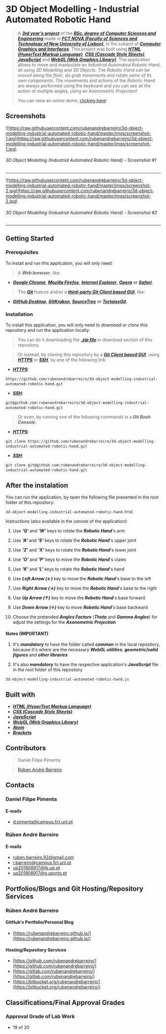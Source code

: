 # 3D Object Modelling - Industrial Automated Robotic Hand

> A [**_3rd year's project_**](http://www.unl.pt/guia/2018/fct/UNLGI_getCurso?curso=935) of the [**_BSc. degree of Computer Sciences and Engineering_**](https://www.fct.unl.pt/en/education/course/integrated-master-computer-science/) made in [**_FCT NOVA (Faculty of Sciences and Technology of New University of Lisbon)_**](https://www.fct.unl.pt/), in the subject of [**_Computer Graphics and Interfaces_**](http://www.unl.pt/guia/2018/fct/UNLGI_getUC?uc=8150). This project was built using [**_HTML (HyperText Markup Language)_**](https://www.w3schools.com/html/), [**_CSS (Cascade Style Sheets)_**](https://www.w3schools.com/css/), [**_JavaScript_**](https://www.w3schools.com/js/) and [**_WebGL (Web Graphics Library)_**](https://get.webgl.org/). The application allows to move and manipulate an _Industrial Automated Robotic Hand_, all using _3D Modelling_ and _3D Objects_. The _Robotic Hand_ can be _moved along the floor_, _do grab movements_ and _rotate some of its own components_. The movements and actions of the _Robotic Hand_ are always performed using the keyboard and you can see all the action of multiple angles, using an _Axonometric Projection_!

> You can view an _online demo_, [clicking here](https://rubenandrebarreiro.github.io/projects/webgl/3d-object-modelling-industrial-automated-robotic-hand/3d-object-modelling-industrial-automated-robotic-hand.html)!


## Screenshots

![https://raw.githubusercontent.com/rubenandrebarreiro/3d-object-modelling-industrial-automated-robotic-hand/master/imgs/screenshot-1.jpg](https://raw.githubusercontent.com/rubenandrebarreiro/3d-object-modelling-industrial-automated-robotic-hand/master/imgs/screenshot-1.jpg)
###### 3D Object Modelling (Industrial Automated Robotic Hand) - Screenshot #1

***

![https://raw.githubusercontent.com/rubenandrebarreiro/3d-object-modelling-industrial-automated-robotic-hand/master/imgs/screenshot-2.jpg](https://raw.githubusercontent.com/rubenandrebarreiro/3d-object-modelling-industrial-automated-robotic-hand/master/imgs/screenshot-2.jpg)
###### 3D Object Modelling (Industrial Automated Robotic Hand) - Screenshot #2

***


## Getting Started

### Prerequisites
To install and run this application, you will only need:
> A **_Web browser_**, like:
* [**_Google Chrome_**](https://www.google.com/chrome/), [**_Mozilla Firefox_**](https://www.mozilla.org/), [**_Internet Explorer_**](https://www.microsoft.com/download/internet-explorer.aspx), [**_Opera_**](https://www.opera.com/) or [**_Safari_**](https://www.apple.com/safari/).
> The [**_Git_**](https://git-scm.com/) feature and/or a [**_third-party Git Client based GUI_**](https://git-scm.com/downloads/guis/), like:
* [**_GitHub Desktop_**](https://desktop.github.com/), [**_GitKraken_**](https://www.gitkraken.com/), [**_SourceTree_**](https://www.sourcetreeapp.com/) or [**_TortoiseGit_**](https://tortoisegit.org/).

### Installation
To install this application, you will only need to _download_ or _clone_ this repository and run the application locally:

> You can do it downloading the [**_.zip file_**](https://github.com/rubenandrebarreiro/3d-object-modelling-industrial-automated-robotic-hand/archive/master.zip) in download section of this repository.

> Or instead, by cloning this repository by a [**_Git Client based GUI_**](https://git-scm.com/downloads/guis), using [**_HTTPS_**](https://en.wikipedia.org/wiki/HTTPS) or [**_SSH_**](https://en.wikipedia.org/wiki/SSH_File_Transfer_Protocol), by one of the following link:
* [**_HTTPS_**](https://en.wikipedia.org/wiki/HTTPS):
```
https://github.com/rubenandrebarreiro/3d-object-modelling-industrial-automated-robotic-hand.git
```
* [**_SSH_**](https://en.wikipedia.org/wiki/SSH_File_Transfer_Protocol):
```
git@github.com:rubenandrebarreiro/3d-object-modelling-industrial-automated-robotic-hand.git
```

> Or even, by running one of the following commands in a **_Git Bash Console_**:
* [**_HTTPS_**](https://en.wikipedia.org/wiki/HTTPS):
```
git clone https://github.com/rubenandrebarreiro/3d-object-modelling-industrial-automated-robotic-hand.git
```
* [**_SSH_**](https://en.wikipedia.org/wiki/SSH_File_Transfer_Protocol):
```
git clone git@github.com:rubenandrebarreiro/3d-object-modelling-industrial-automated-robotic-hand.git
```

## After the instalation
You can run the application, by open the following file presented in the _root_ folder of this repository:
```
3d-object-modelling-industrial-automated-robotic-hand.html
```

Instructions (also available in the _canvas_ of the application):

1) Use **_'Q'_** and **_'W'_** keys to rotate the **_Robotic Hand_**'s arm

2) Use **_'A'_** and **_'S'_** keys to rotate the **_Robotic Hand_**'s upper joint

3) Use **_'Z'_** and **_'X'_** keys to rotate the **_Robotic Hand_**'s lower joint

4) Use **_'O'_** and **_'P'_** keys to move the **_Robotic Hand_**'s claws

5) Use **_'K'_** and **_'L'_** keys to rotate the **_Robotic Hand_**'s hand

6) Use **_Left Arrow (←)_** key to move the **_Robotic Hand_**'s base to the left

7) Use **_Right Arrow (→)_** key to move the **_Robotic Hand_**'s base to the right

8) Use **_Up Arrow (↑)_** key to move the **_Robotic Hand_**'s base forward

9) Use **_Down Arrow (↓)_** key to move **_Robotic Hand_**'s base backward

10) Choose the pretended **_Angles Factors_** (**_Theta_** and **_Gamma Angles_**) for adjust the settings for the **_Axonometric Projection_**


#### Notes (IMPORTANT)
1) It's **_mandatory_** to have the folder called **_common_** in the local repository, because it's where are the necessary **_WebGL utilities_**, **_geometric/solid figures_** and **_other libraries_**

2) It's also **_mandatory_** to have the respective application's **_JavaScript_** file in the _root_ folder of this repository
```
3d-object-modelling-industrial-automated-robotic-hand.js
```

## Built with
* [**_HTML (HyperText Markup Language)_**](https://www.w3schools.com/html/)
* [**_CSS (Cascade Style Sheets)_**](https://www.w3schools.com/css/)
* [**_JavaScript_**](https://www.w3schools.com/js/)
* [**_WebGL (Web Graphics Library)_**](https://get.webgl.org/)
* [**_Atom_**](https://atom.io/)
* [**_Brackets_**](http://brackets.io/)

## Contributors
> Daniel Filipe Pimenta

> [Rúben André Barreiro](https://github.com/rubenandrebarreiro/)

## Contacts
### Daniel Filipe Pimenta
#### E-mails
* [d.pimenta@campus.fct.unl.pt](mailto:d.pimenta@campus.fct.unl.pt)

### Rúben André Barreiro
#### E-mails
* [ruben.barreiro.92@gmail.com](mailto:ruben.barreiro.92@gmail.com)
* [r.barreiro@campus.fct.unl.pt](mailto:r.barreiro@campus.fct.unl.pt)
* [up201808917@fe.up.pt](mailto:up201808917@fe.up.pt)
* [up201808917@g.uporto.pt](mailto:up201808917@g.uporto.pt)

## Portfolios/Blogs and Git Hosting/Repository Services

### Rúben André Barreiro
#### GitHub's Portfolio/Personal Blog
* [https://rubenandrebarreiro.github.io/](https://rubenandrebarreiro.github.io/)

#### Hosting/Repository Services
* [https://github.com/rubenandrebarreiro/](https://github.com/rubenandrebarreiro/)
* [https://gitlab.com/rubenandrebarreiro/](https://gitlab.com/rubenandrebarreiro/)
* [https://bitbucket.org/rubenandrebarreiro/](https://bitbucket.org/rubenandrebarreiro/)


## Classifications/Final Approval Grades

### Approval Grade of Lab Work
* 19 of 20
